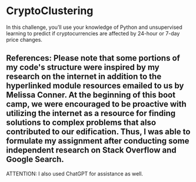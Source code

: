 # CryptoClustering

In this challenge, you’ll use your knowledge of Python and unsupervised learning to predict if cryptocurrencies are affected by 24-hour or 7-day price changes.


References: 
Please note that some portions of my code's structure were inspired by my research on the internet in addition to the hyperlinked module resources emailed to us by Melissa Conner. At the beginning of this boot camp, we were encouraged to be proactive with utilizing the internet as a resource for finding solutions to complex problems that also contributed to our edification. Thus, I was able to formulate my assignment after conducting some independent research on Stack Overflow and Google Search.
-
ATTENTION: I also used ChatGPT for assistance as well.
